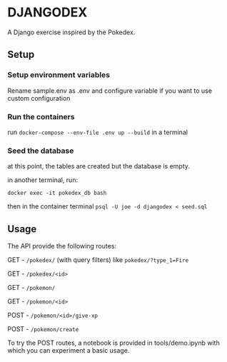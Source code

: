 # DJANGODEX

A Django exercise inspired by the Pokedex.

## Setup

### Setup environment variables

Rename sample.env as .env and configure variable if you want to use custom configuration


### Run the containers

run `docker-compose --env-file .env up --build` in a terminal

### Seed the database

at this point, the tables are created but the database is empty.

in another terminal, run:

`docker exec -it pokedex_db bash`

then in the container terminal
`psql -U joe -d djangodex < seed.sql`


## Usage

The API provide the following routes:

GET -  `/pokedex/` (with query filters) like `pokedex/?type_1=Fire`

GET -  `/pokedex/<id>`

GET -  `/pokemon/`

GET -  `/pokemon/<id>`

POST - `/pokemon/<id>/give-xp`

POST - `/pokemon/create`

To try the POST routes, a notebook is provided in tools/demo.ipynb
with which you can experiment a basic usage.


